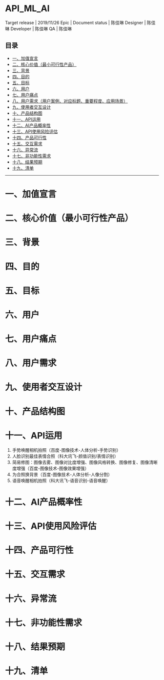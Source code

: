 # API_ML_AI

Target release | 2019/11/26 
Epic |
Document status | 陈佳琳
Designer | 陈佳琳
Developer | 陈佳琳
QA | 陈佳琳

## 目录
* [一、加值宣言](#一、加值宣言)
* [二、核心价值（最小可行性产品）](#二、核心价值（最小可行性产品）)
* [三、背景](#三、背景)
* [四、目的](#四、目的)
* [五、目标](#五、目标)
* [六、用户](#六、用户)
* [七、用户痛点](#七、用户痛点)
* [八、用户需求（用户案例、对应标题、重要程度、应用场景）](#八、用户需求)
* [九、使用者交互设计](#九、使用者交互设计)
* [十、产品结构图](#十、产品结构图)
* [十一、API运用](#十一、API运用)
* [十二、AI产品概率性](#十二、AI产品概率性)
* [十三、API使用风险评估](#十三、API使用风险评估)
* [十四、产品可行性](#十四、产品可行性)
* [十五、交互需求](#十五、交互需求)
* [十六、异常流](#十六、异常流)
* [十七、非功能性需求](#十七、非功能性需求)
* [十八、结果预期](#十八、结果预期)
* [十九、清单](#十九、清单)
---
# 一、加值宣言
# 二、核心价值（最小可行性产品）
# 三、背景
# 四、目的
# 五、目标
# 六、用户
# 七、用户痛点
# 八、用户需求
# 九、使用者交互设计
# 十、产品结构图
# 十一、API运用
1. 手势唤醒相机拍照（百度-图像技术-人体分析-手势识别）
2. 人脸识别最佳表情合照（科大讯飞-颜值识别/表情识别）
3. 简易修图：图像去雾、图像对比度增强、图像风格转换、图像修复、图像清晰度增强（百度-图像技术-图像效果增强）
4. 为合照换背景（百度-图像技术-人体分析-人像分割）
5. 语音唤醒相机拍照（科大讯飞-语音识别-语音唤醒）
# 十二、AI产品概率性
# 十三、API使用风险评估
# 十四、产品可行性
# 十五、交互需求
# 十六、异常流
# 十七、非功能性需求
# 十八、结果预期
# 十九、清单
